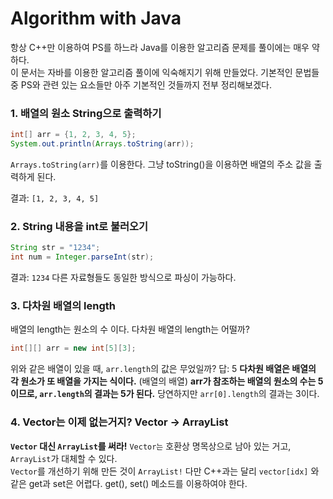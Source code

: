 Algorithm with Java
==

항상 C++만 이용하여 PS를 하느라 Java를 이용한 알고리즘 문제를 풀이에는 매우 약하다.    
이 문서는 자바를 이용한 알고리즘 풀이에 익숙해지기 위해 만들었다. 기본적인 문법들 중 PS와 관련 있는 요소들만 아주 기본적인 것들까지 전부 정리해보겠다.


### 1. 배열의 원소 String으로 출력하기
```Java
int[] arr = {1, 2, 3, 4, 5};
System.out.println(Arrays.toString(arr));
```
`Arrays.toString(arr)`를 이용한다. 그냥 toString()을 이용하면 배열의 주소 값을 출력하게 된다.

결과: `[1, 2, 3, 4, 5]`

### 2. String 내용을 int로 불러오기
```Java
String str = "1234";
int num = Integer.parseInt(str);
```

결과: `1234`
다른 자료형들도 동일한 방식으로 파싱이 가능하다.


### 3. 다차원 배열의 length
배열의 length는 원소의 수 이다. 다차원 배열의 length는 어떨까?
```java
int[][] arr = new int[5][3];
```
위와 같은 배열이 있을 때, `arr.length`의 값은 무었일까?
답: 5
__다차원 배열은 배열의 각 원소가 또 배열을 가지는 식이다.__ (배열의 배열)
__arr가 참조하는 배열의 원소의 수는 5이므로, `arr.length`의 결과는 5가 된다.__
당연하지만 `arr[0].length`의 결과는 3이다.

### 4. Vector는 이제 없는거지? Vector -> ArrayList
**`Vector` 대신 `ArrayList`를 써라!** `Vector는` 호환상 명목상으로 남아 있는 거고, `ArrayList`가 대체할 수 있다.    
`Vector`를 개선하기 위해 만든 것이 `ArrayList!`    다만 C++과는 달리 `vector[idx]` 와 같은 get과 set은 어렵다. get(), set() 메소드를 이용하여야 한다.

